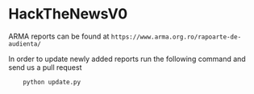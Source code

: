 # HackTheNewsV0

ARMA reports can be found at `https://www.arma.org.ro/rapoarte-de-audienta/`

In order to update newly added reports run the following command and send us a pull request

```sh
    python update.py
```
